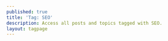 ```yaml
---
published: true
title: 'Tag: SEO'
description: Access all posts and topics tagged with SEO.
layout: tagpage
---
```

